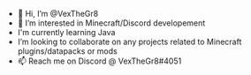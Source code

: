- 👋 Hi, I’m @VexTheGr8
- 👀 I’m interested in Minecraft/Discord developement
- I'm currently learning Java
- I’m looking to collaborate on any projects related to Minecraft plugins/datapacks or mods
- 📫 Reach me on Discord @ VexTheGr8#4051

